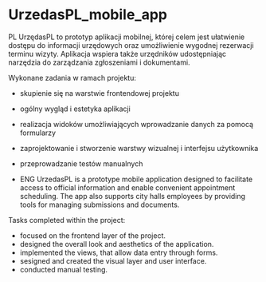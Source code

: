 # UrzedasPL_mobile_app

PL
UrzędasPL to prototyp aplikacji mobilnej, której celem jest ułatwienie dostępu do informacji urzędowych oraz umożliwienie wygodnej rezerwacji terminu wizyty. Aplikacja wspiera także urzędników udostępniając narzędzia do zarządzania zgłoszeniami i dokumentami.

Wykonane zadania w ramach projektu:
- skupienie się na warstwie frontendowej projektu
- ogólny wygląd i estetyka aplikacji
- realizacja widoków umożliwiających wprowadzanie danych za pomocą formularzy
- zaprojektowanie i stworzenie warstwy wizualnej i interfejsu użytkownika
- przeprowadzanie testów manualnych

- ENG
UrzedasPL is a prototype mobile application designed to facilitate access to official information and enable convenient appointment scheduling. The app also supports city halls employees by providing tools for managing submissions and documents.

Tasks completed within the project:
- focused on the frontend layer of the project.
- designed the overall look and aesthetics of the application.
- implemented the views, that allow data entry through forms.
- sesigned and created the visual layer and user interface.
- conducted manual testing.
